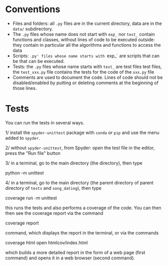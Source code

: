 Conventions
===========

* Files and folders: all `.py` files are in the current directory, data are in the `data/` subdirectory.
* The `.py` files whose name does not start with `exp_` nor `test_` contain functions and classes, without lines of code to be executed outside: they contain in particular all the algorithms and functions to access the data
* Scripts: `.py' files whose name starts with `exp_` are scripts that can be that can be executed.
* Tests: the `.py` files whose name starts with `test_` are test files test files, the `test_xxx.py` file contains the tests for the code of the `xxx.py` file
* Comments are used to document the code. Lines of code should not be disabled/enabled by putting or deleting comments at the beginning of those lines.

Tests
=====

You can run the tests in several ways.

1/ install the `spyder-unittest` package with `conda` or `pip` and use the menu added to `spyder`.

2/ without `spyder-unittest`, from Spyder: open the test file in the editor, press the "Run file" button

3/ in a terminal, go to the main directory (the directory), then type

python -m unittest

4/ in a terminal, go to the main directory (the parent directory of parent directory of `tests` and `song_dating`), then type

coverage run -m unittest

this runs the tests and also performs a coverage of the code. You can then then see the coverage report via the command

coverage report

command, which displays the report in the terminal, or via the commands

coverage html
open htmlcov/index.html

which builds a more detailed report in the form of a web page (first
command) and opens it in a web browser (second command).
